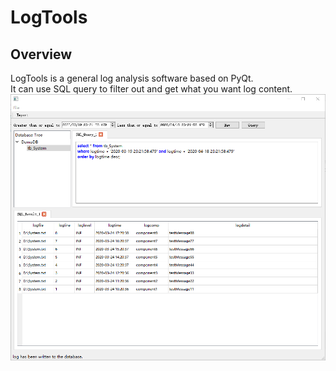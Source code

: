 # LogTools
## **Overview**
LogTools is a general log analysis software based on PyQt.  
It can use SQL query to filter out and get what you want log content.  
![MainGUI](/guide/picture/Main_GUI.png)